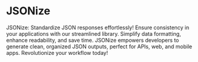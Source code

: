 # JSONize
JSONize: Standardize JSON responses effortlessly! Ensure consistency in your applications with our streamlined library. Simplify data formatting, enhance readability, and save time. JSONize empowers developers to generate clean, organized JSON outputs, perfect for APIs, web, and mobile apps. Revolutionize your workflow today!
